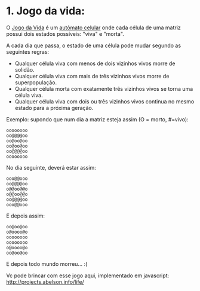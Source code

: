 # 1. Jogo da vida:

O [Jogo da Vida](http://pt.wikipedia.org/wiki/Jogo_da_vida) é um [autômato celular](http://pt.wikipedia.org/wiki/Aut%C3%B3mato_celular) onde cada
célula de uma matriz possui dois estados possíveis: "viva" e "morta".

A cada dia que passa, o estado de uma célula pode mudar segundo as seguintes regras:

* Qualquer célula viva com menos de dois vizinhos vivos morre de solidão.
* Qualquer célula viva com mais de três vizinhos vivos morre de superpopulação.
* Qualquer célula morta com exatamente três vizinhos vivos se torna uma célula viva.
* Qualquer célula viva com dois ou três vizinhos vivos continua no mesmo estado para a próxima geração.

Exemplo: supondo que num dia a matriz esteja assim (O = morto, #=vivo):


```
oooooooo
oo@@@@oo
oo@oo@oo
oo@oo@oo
oo@@@@oo
oooooooo
```

No dia seguinte, deverá estar assim:

```
ooo@@ooo
oo@@@@oo
o@@oo@@o
o@@oo@@o
oo@@@@oo
ooo@@ooo
```

E depois assim:

```
oo@oo@oo
o@oooo@o
oooooooo
oooooooo
o@oooo@o
oo@oo@oo
```

E depois todo mundo morreu... :(

Vc pode brincar com esse jogo aqui, implementado em javascript:
http://projects.abelson.info/life/